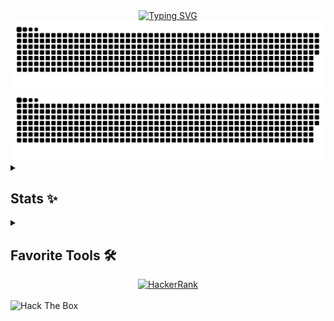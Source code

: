 <div align="center">
  <a href="https://git.io/typing-svg">
    <img src="https://readme-typing-svg.demolab.com?font=Fira+Code&weight=600&duration=3000&pause=1000&color=1532F7&vCenter=true&width=500&separator=%3C&lines=System.out.print(%22Hello%2C+I'm+Mindlunny%22);%3Cconsole.log(%22Привет%2C+я+PineberryCode%22)" alt="Typing SVG">
  </a>
</div>

<div align="center">
  <img src="https://raw.githubusercontent.com/PineberryCode/PineberryCode/output/github-contribution-grid-snake-dark.svg#gh-dark-mode-only">
  <img src="https://raw.githubusercontent.com/PineberryCode/PineberryCode/output/github-contribution-grid-snake.svg#gh-light-mode-only">
</div>

<details>
  <summary><h2>Stats ✨</h2></summary>
<div align="center">
<a href="https://git.io/streak-stats"><img src="https://github-readme-stats.vercel.app/api/top-langs/?username=PineberryCode&layout=compact&langs_count=10&hide=html,mustache,CSS&bg_color=0c0021&icon_color=F8D866&title_color=F85D7F&hide_border=true" height="192px"></a>
<a href="https://git.io/streak-stats"><img src="https://streak-stats.demolab.com/?user=PineberryCode&theme=radical&border_radius=5&include_all_commits=true&hide_border=true" alt="GitHub Streak" height="192px"></a>

</div>
</details>

<details>
  <summary><h2>Favorite Tools 🛠️</h2></summary>
  <h3>🗄️ Databases and Cloud Hosting</h3>
  <a><img alt="MongoDB" src ="https://img.shields.io/badge/MongoDB-4ea94b.svg?logo=mongodb&logoColor=black"></a>
  <a><img alt="MySQL" src="https://img.shields.io/badge/MySQL-00f.svg?logo=mysql&logoColor=black"></a>
  <a><img alt="GitHub Pages" src="https://img.shields.io/badge/GitHub%20Pages-327FC7.svg?logo=github&logoColor=black"></a>
  <a><img alt="PostgreSQL" src="https://img.shields.io/badge/PostgreSQL-316192.svg?logo=postgresql&logoColor=black"></a>
  <a><img alt="MSSQL Server" src="https://img.shields.io/badge/SQL%20Server-CC2927?style=plastice&logo=microsoft-sql-server&logoColor=black"></a>
  <a><img alt="Mongo Atlas" src="https://img.shields.io/badge/MongoDB%20Atlas-4EA94B?style=plastic&logo=mongodb&logoColor=black">
  <h3>👾 Frameworks and Library</h3>
  <a><img alt="Bootstrap" src="https://img.shields.io/badge/Bootstrap-7952B3.svg?logo=bootstrap&logoColor=black"></a>
  <a><img alt="Express.js" src="https://img.shields.io/badge/Express.js-404d59.svg?logo=express&logoColor=black"></a>
  <a><img alt="GraphQL" src="https://img.shields.io/badge/GraphQL-E10098?style=plastic&logo=graphql&logoColor=black"></a>
  <a><img alt="Apollo GraphQL" src="https://img.shields.io/badge/Apollo%20GraphQL-311C87?style=plastic&logo=apollo-graphql&logoColor=black"></a>
  <a><img alt="Node JS" src="https://img.shields.io/badge/Node.js-339933?style=plastic&logo=node.js&logoColor=black"></a>
  <a><img alt="NPM" src="https://img.shields.io/badge/npm-CB3837?style=plastic&logo=npm&logoColor=black"></a>
  <a><img alt="Java FX" src="https://img.shields.io/badge/JavaFX-0496FF?style=plastic&logo=javafx&logoColor=black"></a>
  <a><img alt="Lombok" src="https://img.shields.io/badge/Lombok-BCB8B1?style=plastic&logo=lombok&logoColor=black"></a>
  <a><img alt="Spring Boot" src="https://img.shields.io/badge/Spring%20Boot-6DB33F?style=plastic&logo=spring-boot&logoColor=black">
  <a><img alt="Quarkus" src="https://img.shields.io/badge/Quarkus-469678?style=plastic&logo=quarkus&logoColor=black"></a>
  <a><img alt="Java Swing" src="https://img.shields.io/badge/Java%20Swing-D34A4A?style=plastic&logo=java&logoColor=black"></a>
  <a><img alt="Flask" src="https://img.shields.io/badge/Flask-000000?style=plastic&logo=flask&logoColor=white"></a>
</details>

<div align="center">
  <a href="https://www.hackerrank.com/MINDLUNNY"><img alt="HackerRank" src="https://img.shields.io/badge/-Hackerrank-2EC866?style=for-the-badge&logo=HackerRank&logoColor=white"></a>
</div>
<br>
<a>
  <img src="https://www.hackthebox.eu/badge/image/554105" alt="Hack The Box" height="50">
</a>

